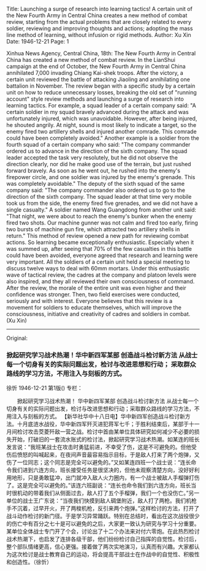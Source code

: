 Title: Launching a surge of research into learning tactics! A certain unit of the New Fourth Army in Central China creates a new method of combat review, starting from the actual problems that are closely related to every soldier, reviewing and improving thoughts and actions; adopting the mass line method of learning, without infusion or rigid methods.
Author: Xu Xin
Date: 1946-12-21
Page: 1

Xinhua News Agency, Central China, 18th: The New Fourth Army in Central China has created a new method of combat review. In the LianShui campaign at the end of October, the New Fourth Army in Central China annihilated 7,000 invading Chiang Kai-shek troops. After the victory, a certain unit reviewed the battle of attacking Jiaoling and annihilating one battalion in November. The review began with a specific study by a certain unit on how to reduce unnecessary losses, breaking the old set of "running account" style review methods and launching a surge of research into learning tactics. For example, a squad leader of a certain company said: "A certain soldier in my squad bravely advanced during the attack and was unfortunately injured, which was unavoidable. However, after being injured, he shouted angrily. At night, sound is most likely to indicate a target, so the enemy fired two artillery shells and injured another comrade. This comrade could have been completely avoided." Another example is a soldier from the fourth squad of a certain company who said: "The company commander ordered us to advance in the direction of the sixth company. The squad leader accepted the task very resolutely, but he did not observe the direction clearly, nor did he make good use of the terrain, but just rushed forward bravely. As soon as he went out, he rushed into the enemy's firepower circle, and one soldier was injured by the enemy's grenade. This was completely avoidable." The deputy of the sixth squad of the same company said: "The company commander also ordered us to go to the direction of the sixth company. The squad leader at that time very mobile took us from the side, the enemy fired five grenades, and we did not have a single casualty." A soldier named Wang Guangdong from another unit said: "That night, we were about to reach the enemy's bunker when the enemy fired two shots. Our machine gunner was not calm and fired too early, firing two bursts of machine gun fire, which attracted two artillery shells in return." This method of review opened a new path for reviewing combat actions. So learning became exceptionally enthusiastic. Especially when it was summed up, after seeing that 70% of the few casualties in this battle could have been avoided, everyone agreed that research and learning were very important. All the soldiers of a certain unit held a special meeting to discuss twelve ways to deal with 60mm mortars. Under this enthusiastic wave of tactical review, the cadres at the company and platoon levels were also inspired, and they all reviewed their own consciousness of command. After the review, the morale of the entire unit was even higher and their confidence was stronger. Then, two field exercises were conducted, seriously and with interest. Everyone believes that this review is a movement for soldiers to educate themselves, which will improve the consciousness, initiative and creativity of cadres and soldiers in combat. (Xu Xin)



<hr /> 

Original: 


### 掀起研究学习战术热潮！华中新四军某部  创造战斗检讨新方法  从战士每一个切身有关的实际问题出发，检讨与改进思想和行动；  采取群众路线的学习方法，不用注入与刻板的方式。
徐忻
1946-12-21
第1版()
专栏：

　　掀起研究学习战术热潮！
    华中新四军某部
    创造战斗检讨新方法
    从战士每一个切身有关的实际问题出发，检讨与改进思想和行动；采取群众路线的学习方法，不用注入与刻板的方式。
    【新华社华中十八日电】华中新四军创造战斗检讨新方法。十月底涟水战役，华中新四军歼灭进犯蒋军七千；于胜利结束后，某部于十一月间检讨攻击茭菱歼敌一营之战。检讨中首由某单位具体研究如何减少不必要的损失开始，打破旧的一套流水账式的检讨法，掀起研究学习战术热潮。如某连的班长发言说：“我班某战士在攻击时勇猛前进，不幸受了伤，这是不可避免的。但他受伤后愤怒的叫喊起来，在夜间声音最容易指示目标，于是敌人打来了两个炮弹，又伤了一位同志；这个同志是完全可以避免的。”又如某连四班一个战士说：“连长命令我们进到六连方向，班长接受任务是很坚决的，但他未观察清楚方向，没好好利用地形，只是勇敢猛冲，出门就冲入敌人火力圈内，有一个战士被敌人手榴弹打伤了。这是完全可以避免的。”该连六班副说：“连长也命令我们到六连方向，班长当时很机动的带着我们从侧面过去，敌人打了五个手榴弹，我们一个也没伤亡。”另一单位的战士王广东说：“当夜我们快摸到敌人碉堡附近，敌人打了两枪。我们机枪手不沉着，过早开火，开了两梭机枪，反引来两个炮弹。”这样检讨的方法，打开了战斗动作检讨的新门径。于是学习异常踊跃。特别在总结时，看出在这次战役很少的伤亡中有百分之七十是可以避免的之后，大家更一致认为研究与学习十分重要。某单位全体战士专门开了个会，讨论出了十二个办法来对付六零炮。在此热烈检讨战术热潮下，也启发了连排各级干部，他们纷纷检讨自己指挥的自觉性。检讨后，整个部队情绪更高，信心更强。接着做了两次实地演习，认真而有兴趣。大家都认为这次检讨是战士教育自己的运动，将会提高干部战士在作战中的自觉性、积极性和创造性。（徐忻）
